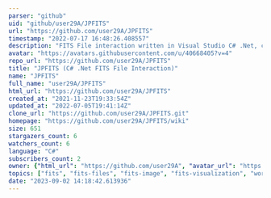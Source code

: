 ```yaml
---
parser: "github"
uid: "github/user29A/JPFITS"
url: "https://github.com/user29A/JPFITS"
timestamp: "2022-07-17 16:48:26.408557"
description: "FITS File interaction written in Visual Studio C# .Net, compatible across all .Net platforms. JPFITS is not based on any other implementations and is written from the ground-up, consistent with the FITS standard, designed to interact with FITS files as object-oriented structures. See the github Wiki link below for more info."
avatar: "https://avatars.githubusercontent.com/u/40668405?v=4"
repo_url: "https://github.com/user29A/JPFITS"
title: "JPFITS (C# .Net FITS File Interaction)"
name: "JPFITS"
full_name: "user29A/JPFITS"
html_url: "https://github.com/user29A/JPFITS"
created_at: "2021-11-23T19:33:54Z"
updated_at: "2022-07-05T19:41:14Z"
clone_url: "https://github.com/user29A/JPFITS.git"
homepage: "https://github.com/user29A/JPFITS/wiki"
size: 651
stargazers_count: 6
watchers_count: 6
language: "C#"
subscribers_count: 2
owner: {"html_url": "https://github.com/user29A", "avatar_url": "https://avatars.githubusercontent.com/u/40668405?v=4", "login": "user29A", "type": "User"}
topics: ["fits", "fits-files", "fits-image", "fits-visualization", "world-coordinates", "world-coordinate-solution", "point-source-extraction", "bin-tables", "fits-image-sets", "astronomy", "fitsharp", "fitsio", "fits-bintables"]
date: "2023-09-02 14:18:42.613936"
---
```

